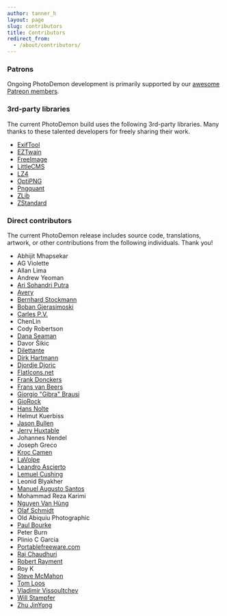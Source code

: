 ```yaml
---
author: tanner_h
layout: page
slug: contributors
title: Contributors
redirect_from:
  - /about/contributors/
---
```


### Patrons

Ongoing PhotoDemon development is primarily supported by our [awesome Patreon members](https://www.patreon.com/photodemon/overview).


### 3rd-party libraries

The current PhotoDemon build uses the following 3rd-party libraries.  Many thanks to these talented developers for freely sharing their work.

* [ExifTool](http://www.sno.phy.queensu.ca/~phil/exiftool/)
* [EZTwain](http://eztwain.com/eztwain1.htm)
* [FreeImage](http://freeimage.sourceforge.net/)
* [LittleCMS](http://www.littlecms.com)
* [LZ4](http://www.lz4.org)
* [OptiPNG](http://optipng.sourceforge.net/)
* [Pngquant](http://pngquant.org/)
* [ZLib](http://zlib.net)
* [ZStandard](http://www.zstd.net)

### Direct contributors

The current PhotoDemon release includes source code, translations, artwork, or other contributions from the following individuals.  Thank you!

* Abhijit Mhapsekar
* AG Violette
* Allan Lima
* Andrew Yeoman
* [Ari Sohandri Putra](http://arisohandrip.indonesiaz.com/)
* [Avery](http://www.planet-source-code.com/vb/scripts/ShowCode.asp?txtCodeId=37541&lngWId=1)
* [Bernhard Stockmann](http://www.gimpusers.com/tutorials/colorful-light-particle-stream-splash-screen-gimp.html)
* [Boban Gjerasimoski](https://www.behance.net/Boban_Gjerasimoski)
* [Carles P.V.](http://www.planetsourcecode.com/vb/scripts/ShowCode.asp?txtCodeId=42376&lngWId=1)
* ChenLin
* Cody Robertson
* [Dana Seaman](http://www.cyberactivex.com/)
* Davor Šikic
* [Dilettante](http://www.vbforums.com/showthread.php?660014-VB6-ShellPipe-quot-Shell-with-I-O-Redirection-quot-control)
* [Dirk Hartmann](http://www.taichi-zentrum-heidelberg.de)
* [Djordje Djoric](https://www.odesk.com/o/profiles/users/_~0181c1599705edab79/)
* [FlatIcons.net](http://flaticons.net/)
* [Frank Donckers](http://www.planetsourcecode.com/vb/scripts/BrowseCategoryOrSearchResults.asp?lngWId=1&blnAuthorSearch=TRUE&lngAuthorId=2213335741)
* [Frans van Beers](https://plus.google.com/+FransvanBeers/)
* [Giorgio "Gibra" Brausi](http://nuke.vbcorner.net)
* [GioRock](http://www.planet-source-code.com/vb/scripts/BrowseCategoryOrSearchResults.asp?lngWId=1&blnAuthorSearch=TRUE&lngAuthorId=77440558266)
* [Hans Nolte](https://github.com/hansnolte)
* Helmut Kuerbiss
* [Jason Bullen](http://www.planetsourcecode.com/vb/scripts/ShowCode.asp?txtCodeId=11488&lngWId=1)
* [Jerry Huxtable](http://www.jhlabs.com/ip/filters/index.html)
* Johannes Nendel
* Joseph Greco
* [Kroc Camen](http://camendesign.com)
* [LaVolpe](http://www.vbforums.com/showthread.php?t=606736)
* [Leandro Ascierto](http://leandroascierto.com/blog/clsmenuimage/)
* [Lemuel Cushing](https://github.com/LemuelCushing)
* Leonid Blyakher
* [Manuel Augusto Santos](http://www.planetsourcecode.com/vb/scripts/ShowCode.asp?txtCodeId=26303&lngWId=1)
* Mohammad Reza Karimi
* [Nguyen Van Hùng](https://github.com/vhreal1302)
* [Olaf Schmidt](http://www.vbrichclient.com)
* Old Abiquiu Photographic
* [Paul Bourke](http://paulbourke.net/miscellaneous/)
* Peter Burn
* Plinio C Garcia
* [Portablefreeware.com](http://www.portablefreeware.com/forums/viewtopic.php?t=21652)
* [Raj Chaudhuri](https://github.com/rajch)
* [Robert Rayment](http://rrprogs.com/)
* Roy K
* [Steve McMahon](http://www.vbaccelerator.com/home/VB/index.asp)
* [Tom Loos](http://www.designedbyinstinct.com)
* [Vladimir Vissoultchev](https://github.com/wqweto)
* [Will Stampfer](https://github.com/epmatsw)
* [Zhu JinYong](http://www.planetsourcecode.com/vb/authors/ShowBio.asp?lngAuthorId=55292624&lngWId=1)
